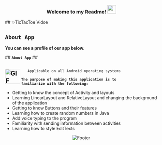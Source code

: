  <h3 align="center">
  
  Welcome to my Readme!
  <img src="https://media.giphy.com/media/hvRJCLFzcasrR4ia7z/giphy.gif" width="28">

</h3>
## ✨TicTacToe Vidoe


## <code><strong>About App</strong></code> ##


<p><strong>You can see a profile of our app below.</strong></p>
## <code><strong>About App</strong></code> ##

  
## <img align="left" alt="GIF" height="50px" src="https://www.toptimenet.com/images/setting.gif"/>
  
  
  
  <ul>
         
       Applicable on all Android operating systems
          
   </ul>

   <code><strong>The purpose of making this application is to familiarize with the following:</strong></code>


<ul>
    <li>
          Getting to know the concept of Activity and layouts
    </li>  
     <li>
          Learning LinearLayout and RelativeLayout and changing the background of the application
     </li>     
     <li>
           Getting to know Buttons and their features
     </li> 
     <li>
           Learning how to create random numbers in Java
     </li>      
     <li>
           Add voice typing to the program
     </li>       
     <li>
           Familiarity with sending information between activities
     </li>   
     <li>
           Learning how to style EditTexts
     </li>
</ul>

   <div align="center">
  <img src="https://readme-typing-svg.herokuapp.com?font=Dancing+Script&size=30&color=F38F02&center=true&vCenter=true&width=300&height=50&lines=Thanks+for+your+visit!;Have+a+nice+day!;" alt="Footer"></img>
  </div>
